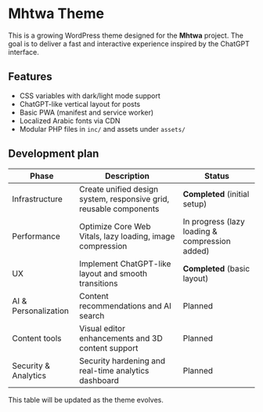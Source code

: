 # Mhtwa Theme

This is a growing WordPress theme designed for the **Mhtwa** project. The goal is to deliver a fast and interactive experience inspired by the ChatGPT interface.

## Features
- CSS variables with dark/light mode support
- ChatGPT-like vertical layout for posts
- Basic PWA (manifest and service worker)
- Localized Arabic fonts via CDN
- Modular PHP files in `inc/` and assets under `assets/`

## Development plan
| Phase | Description | Status |
|-------|-------------|--------|
|Infrastructure|Create unified design system, responsive grid, reusable components|**Completed** (initial setup)|
|Performance|Optimize Core Web Vitals, lazy loading, image compression|In progress (lazy loading & compression added)|
|UX|Implement ChatGPT-like layout and smooth transitions|**Completed** (basic layout)|
|AI & Personalization|Content recommendations and AI search|Planned|
|Content tools|Visual editor enhancements and 3D content support|Planned|
|Security & Analytics|Security hardening and real-time analytics dashboard|Planned|

This table will be updated as the theme evolves.
